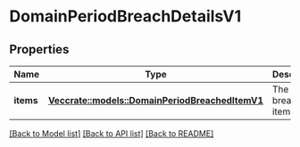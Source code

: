 # DomainPeriodBreachDetailsV1

## Properties

Name | Type | Description | Notes
------------ | ------------- | ------------- | -------------
**items** | [**Vec<crate::models::DomainPeriodBreachedItemV1>**](domain.BreachedItemV1.md) | The list of breach items | 

[[Back to Model list]](../README.md#documentation-for-models) [[Back to API list]](../README.md#documentation-for-api-endpoints) [[Back to README]](../README.md)


